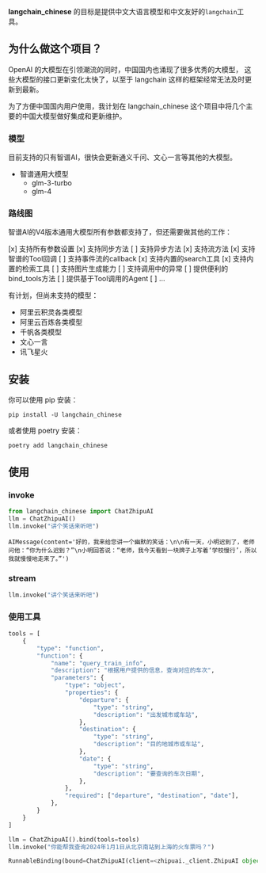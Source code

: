 **langchain_chinese** 的目标是提供中文大语言模型和中文友好的`langchain`工具。

## 为什么做这个项目？
OpenAI 的大模型在引领潮流的同时，中国国内也涌现了很多优秀的大模型，
这些大模型的接口更新变化太快了，以至于 langchain 这样的框架经常无法及时更新到最新。

为了方便中国国内用户使用，我计划在 langchain_chinese 这个项目中将几个主要的中国大模型做好集成和更新维护。

### 模型

目前支持的只有智谱AI，很快会更新通义千问、文心一言等其他的大模型。

- 智谱通用大模型
  - glm-3-turbo
  - glm-4

### 路线图

智谱AI的V4版本通用大模型所有参数都支持了，但还需要做其他的工作：

[x] 支持所有参数设置
[x] 支持同步方法
[ ] 支持异步方法
[x] 支持流方法
[x] 支持智谱的Tool回调
[ ] 支持事件流的callback
[x] 支持内置的search工具
[x] 支持内置的检索工具
[ ] 支持图片生成能力
[ ] 支持调用中的异常
[ ] 提供便利的bind_tools方法
[ ] 提供基于Tool调用的Agent
[ ] ...

有计划，但尚未支持的模型：

- 阿里云积灵各类模型
- 阿里云百炼各类模型
- 千帆各类模型
- 文心一言
- 讯飞星火


## 安装

你可以使用 pip 安装：
```
pip install -U langchain_chinese
```

或者使用 poetry 安装：
```
poetry add langchain_chinese
```

## 使用

### invoke
```python
from langchain_chinese import ChatZhipuAI
llm = ChatZhipuAI()
llm.invoke("讲个笑话来听吧")
```

```
AIMessage(content='好的，我来给您讲一个幽默的笑话：\n\n有一天，小明迟到了，老师问他：“你为什么迟到？”\n小明回答说：“老师，我今天看到一块牌子上写着‘学校慢行’，所以我就慢慢地走来了。”')
```

### stream
```python
llm.invoke("讲个笑话来听吧")
```

### 使用工具
```python
tools = [
    {
        "type": "function",
        "function": {
            "name": "query_train_info",
            "description": "根据用户提供的信息，查询对应的车次",
            "parameters": {
                "type": "object",
                "properties": {
                    "departure": {
                        "type": "string",
                        "description": "出发城市或车站",
                    },
                    "destination": {
                        "type": "string",
                        "description": "目的地城市或车站",
                    },
                    "date": {
                        "type": "string",
                        "description": "要查询的车次日期",
                    },
                },
                "required": ["departure", "destination", "date"],
            },
        }
    }
]

llm = ChatZhipuAI().bind(tools=tools)
llm.invoke("你能帮我查询2024年1月1日从北京南站到上海的火车票吗？")
```

```python
RunnableBinding(bound=ChatZhipuAI(client=<zhipuai._client.ZhipuAI object at 0x11014fc40>), kwargs={'tools': [{'type': 'function', 'function': {'name': 'query_train_info', 'description': '根据用户提供的信息，查询对应的车次', 'parameters': {'type': 'object', 'properties': {'departure': {'type': 'string', 'description': '出发城市或车站'}, 'destination': {'type': 'string', 'description': '目的地城市或车站'}, 'date': {'type': 'string', 'description': '要查询的车次日期'}}, 'required': ['departure', 'destination', 'date']}}}]})
```